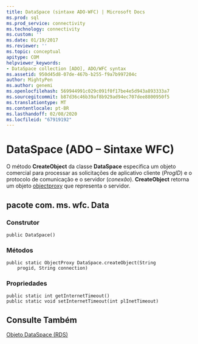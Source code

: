 ```yaml
---
title: DataSpace (sintaxe ADO-WFC) | Microsoft Docs
ms.prod: sql
ms.prod_service: connectivity
ms.technology: connectivity
ms.custom: ''
ms.date: 01/19/2017
ms.reviewer: ''
ms.topic: conceptual
apitype: COM
helpviewer_keywords:
- DataSpace collection [ADO], ADO/WFC syntax
ms.assetid: 950d45d8-07de-467b-b255-f9a7b997204c
author: MightyPen
ms.author: genemi
ms.openlocfilehash: 569944991c029c091f0f17be4e5d943a893333a7
ms.sourcegitcommit: b87d36c46b39af8b929ad94ec707dee8800950f5
ms.translationtype: MT
ms.contentlocale: pt-BR
ms.lasthandoff: 02/08/2020
ms.locfileid: "67919192"
---
```

# <a name="dataspace-ado---wfc-syntax"></a>DataSpace (ADO – Sintaxe WFC)
O método **CreateObject** da classe **DataSpace** especifica um objeto comercial para processar as solicitações de aplicativo cliente (*ProgID*) e o protocolo de comunicação e o servidor (*conexão*). **CreateObject** retorna um objeto [objectproxy](../../../ado/reference/ado-api/objectproxy-ado-wfc-syntax.md) que representa o servidor.  
  
## <a name="package-commswfcdata"></a>pacote com. ms. wfc. Data  
  
### <a name="constructor"></a>Construtor  
  
```  
public DataSpace()  
```  
  
### <a name="methods"></a>Métodos  
  
```  
public static ObjectProxy DataSpace.createObject(String  
    progid, String connection)  
```  
  
### <a name="properties"></a>Propriedades  
  
```  
public static int getInternetTimeout()  
public static void setInternetTimeout(int plInetTimeout)  
```  
  
## <a name="see-also"></a>Consulte Também  
 [Objeto DataSpace (RDS)](../../../ado/reference/rds-api/dataspace-object-rds.md)
